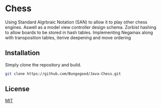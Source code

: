 # Chess

Using Standard Algrbraic Notation (SAN) to allow it to play other chess engines.
Aswell as a model view controller design schema.
Zorbist hashing to allow boards to be stored in hash tables.
Implementing Negamax along with transposition tables, iterive deepening and move ordering

## Installation

Simply clone the repository and build.

```bash
git clone https://github.com/Bungogood/Java-Chess.git
```

## License

[MIT](https://choosealicense.com/licenses/mit/)